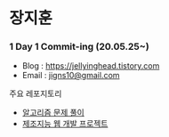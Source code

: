 # 장지훈

### 1 Day 1 Commit-ing (20.05.25~)

- Blog : https://jellyinghead.tistory.com
- Email : jigns10@gmail.com

주요 레포지토리
- [알고리즘 문제 풀이](https://github.com/jihoon-jang/Problem_Solving)
- [제조지능 웹 개발 프로젝트](https://github.com/jihoon-jang/Manufacturing_intelligence_project)
